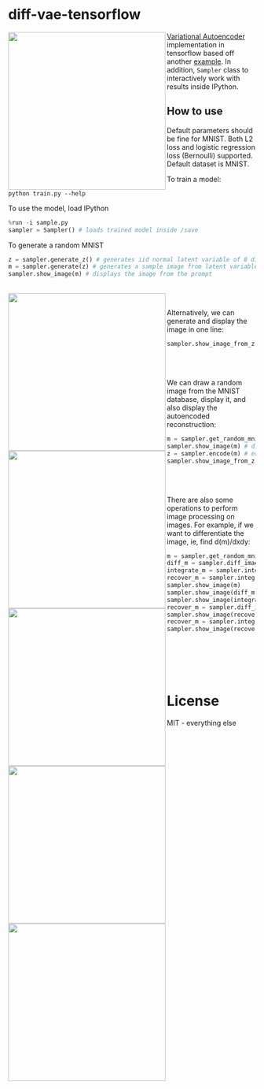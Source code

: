 # diff-vae-tensorflow

<a href="url"><img src="https://cdn.rawgit.com/hardmaru/diff-vae-tensorflow/master/img/1.png" align="left" width="320" ></a>

[Variational Autoencoder](https://arxiv.org/abs/1312.6114) implementation in tensorflow based off another [example](https://jmetzen.github.io/2015-11-27/vae.html).  In addition, `Sampler` class to interactively work with results inside IPython.

## How to use

Default parameters should be fine for MNIST.  Both L2 loss and logistic regression loss (Bernoulli) supported.  Default dataset is MNIST.

To train a model:

```
python train.py --help
```

To use the model, load IPython

```python
%run -i sample.py
sampler = Sampler() # loads trained model inside /save
```

To generate a random MNIST

```python
z = sampler.generate_z() # generates iid normal latent variable of 8 dimensions
m = sampler.generate(z) # generates a sample image from latent variables
sampler.show_image(m) # displays the image from the prompt
```
<br/>
<a href="url"><img src="https://cdn.rawgit.com/hardmaru/diff-vae-tensorflow/master/img/a.png" align="left" width="320" ></a><br/>

Alternatively, we can generate and display the image in one line:

```python
sampler.show_image_from_z(sampler.generate_z()) # displays the image from the prompt
```
<br/><a href="url"><img src="https://cdn.rawgit.com/hardmaru/diff-vae-tensorflow/master/img/b.png" align="left" width="320" ></a><br/>

We can draw a random image from the MNIST database, display it, and also display the autoencoded reconstruction:

```python
m = sampler.get_random_mnist() # get a random real MNIST image
sampler.show_image(m) # display the image
z = sampler.encode(m) # encode m into latent variables z
sampler.show_image_from_z(z) # show the autoencoded image
```
<br/><a href="url"><img src="https://cdn.rawgit.com/hardmaru/diff-vae-tensorflow/master/img/0.png" align="left" width="320" ></a><br/>

There are also some operations to perform image processing on images.  For example, if we want to differentiate the image, ie, find d(m)/dxdy:
```python
m = sampler.get_random_mnist() # get a random real MNIST image
diff_m = sampler.diff_image(m)
integrate_m = sampler.integrate_image(diff_m)
recover_m = sampler.integrate_image(diff_m)
sampler.show_image(m)
sampler.show_image(diff_m)
sampler.show_image(integrate_m)
recover_m = sampler.diff_image(integrate_m)
sampler.show_image(recover_m)
recover_m = sampler.integrate_image(diff_m)
sampler.show_image(recover_m) # same as previous image
```

<br/><a href="url"><img src="https://cdn.rawgit.com/hardmaru/diff-vae-tensorflow/master/img/2.png" align="left" width="320" ></a><br/>
<br/><a href="url"><img src="https://cdn.rawgit.com/hardmaru/diff-vae-tensorflow/master/img/3.png" align="left" width="320" ></a><br/>

# License

MIT - everything else
